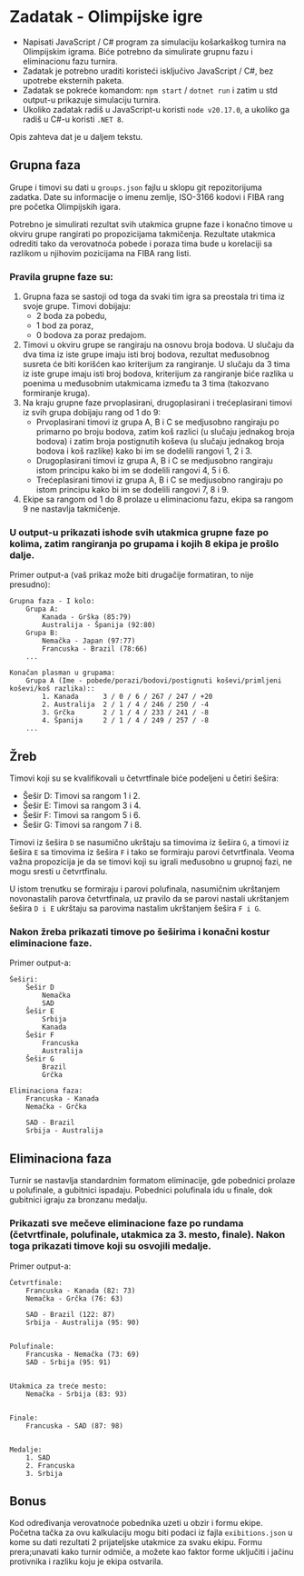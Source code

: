 # Zadatak - Olimpijske igre

- Napisati JavaScript / C# program za simulaciju košarkaškog turnira na Olimpijskim igrama.
Biće potrebno da simulirate grupnu fazu i eliminacionu fazu turnira.
- Zadatak je potrebno uraditi koristeći isključivo JavaScript / C#, bez upotrebe eksternih paketa.
- Zadatak se pokreće komandom: `npm start` / `dotnet run` i zatim u std output-u prikazuje simulaciju turnira.
- Ukoliko zadatak radiš u JavaScript-u koristi `node v20.17.0`, a ukoliko ga radiš u C#-u koristi `.NET 8`.

Opis zahteva dat je u daljem tekstu.

## Grupna faza
Grupe i timovi su dati u `groups.json` fajlu u sklopu git repozitorijuma zadatka. Date su informacije o imenu zemlje, ISO-3166 kodovi i FIBA rang pre početka Olimpijskih igara.

Potrebno je simulirati rezultat svih utakmica grupne faze i konačno timove u okviru grupe rangirati po propozicijama takmičenja.
Rezultate utakmica odrediti tako da verovatnoća pobede i poraza tima bude u korelaciji sa razlikom u njihovim pozicijama na FIBA rang listi.

### Pravila grupne faze su:
1. Grupna faza se sastoji od toga da svaki tim igra sa preostala tri tima iz svoje grupe. Timovi dobijaju:
   - 2 boda za pobedu,
   - 1 bod za poraz,
   - 0 bodova za poraz predajom.
2. Timovi u okviru grupe se rangiraju na osnovu broja bodova.
U slučaju da dva tima iz iste grupe imaju isti broj bodova, rezultat međusobnog susreta će biti korišćen kao kriterijum za rangiranje.
U slučaju da 3 tima iz iste grupe imaju isti broj bodova, kriterijum za rangiranje biće razlika u poenima u međusobnim utakmicama između ta 3 tima (takozvano formiranje kruga).
3. Na kraju grupne faze prvoplasirani, drugoplasirani i trećeplasirani timovi iz svih grupa dobijaju rang od 1 do 9:
   - Prvoplasirani timovi iz grupa A, B i C se medjusobno rangiraju po primarno po broju bodova, zatim koš razlici (u slučaju jednakog broja bodova) i zatim broja postignutih koševa (u slučaju jednakog broja bodova i koš razlike) kako bi im se dodelili rangovi 1, 2 i 3.
   - Drugoplasirani timovi iz grupa A, B i C se medjusobno rangiraju istom principu kako bi im se dodelili rangovi  4, 5 i 6.
   - Trećeplasirani timovi iz grupa A, B i C se medjusobno rangiraju po istom principu kako bi im se dodelili rangovi  7, 8 i 9.
4. Ekipe sa rangom od 1 do 8 prolaze u eliminacionu fazu, ekipa sa rangom 9 ne nastavlja takmičenje.

### U output-u prikazati ishode svih utakmica grupne faze po kolima, zatim rangiranja po grupama i kojih 8 ekipa je prošlo dalje.

Primer output-a (vaš prikaz može biti drugačije formatiran, to nije presudno):
```
Grupna faza - I kolo:
    Grupa A:
        Kanada - Grška (85:79)
        Australija - Španija (92:80)
    Grupa B:
        Nemačka - Japan (97:77)
        Francuska - Brazil (78:66)
    ...

Konačan plasman u grupama:
    Grupa A (Ime - pobede/porazi/bodovi/postignuti koševi/primljeni koševi/koš razlika)::
        1. Kanada      3 / 0 / 6 / 267 / 247 / +20
        2. Australija  2 / 1 / 4 / 246 / 250 / -4
        3. Grčka       2 / 1 / 4 / 233 / 241 / -8
        4. Španija     2 / 1 / 4 / 249 / 257 / -8
    ...
```

## Žreb
Timovi koji su se kvalifikovali u četvrtfinale biće podeljeni u četiri šešira:
   - Šešir D: Timovi sa rangom 1 i 2.
   - Šešir E: Timovi sa rangom 3 i 4.
   - Šešir F: Timovi sa rangom 5 i 6.
   - Šešir G: Timovi sa rangom 7 i 8.

Timovi iz šešira `D` se nasumično ukrštaju sa timovima iz šešira `G`, a timovi iz šešira `E` sa timovima iz šešira `F` i tako se formiraju parovi četvrtfinala. Veoma važna propozicija je da se timovi koji su igrali međusobno u grupnoj fazi, ne mogu sresti u četvrtfinalu.

U istom trenutku se formiraju i parovi polufinala, nasumičnim ukrštanjem novonastalih parova četvrtfinala, uz pravilo da se parovi nastali ukrštanjem šešira `D i E` ukrštaju sa parovima nastalim ukrštanjem šešira `F i G`.

### Nakon žreba prikazati timove po šeširima i konačni kostur eliminacione faze.

Primer output-a:
```
Šeširi:
    Šešir D
        Nemačka
        SAD
    Šešir E
        Srbija
        Kanada
    Šešir F
        Francuska
        Australija
    Šešir G
        Brazil
        Grčka

Eliminaciona faza:
    Francuska - Kanada
    Nemačka - Grčka

    SAD - Brazil
    Srbija - Australija

```

## Eliminaciona faza
Turnir se nastavlja standardnim formatom eliminacije, gde pobednici prolaze u polufinale, a gubitnici ispadaju. Pobednici polufinala idu u finale, dok gubitnici igraju za bronzanu medalju.

### Prikazati sve mečeve eliminacione faze po rundama (četvrtfinale, polufinale, utakmica za 3. mesto, finale). Nakon toga prikazati timove koji su osvojili medalje.

Primer output-a:
```
Četvrtfinale:
    Francuska - Kanada (82: 73)
    Nemačka - Grčka (76: 63)

    SAD - Brazil (122: 87)
    Srbija - Australija (95: 90)


Polufinale:
    Francuska - Nemačka (73: 69)
    SAD - Srbija (95: 91)


Utakmica za treće mesto:
    Nemačka - Srbija (83: 93)


Finale:
    Francuska - SAD (87: 98)


Medalje:
    1. SAD
    2. Francuska
    3. Srbija
```

## Bonus

Kod određivanja verovatnoće pobednika uzeti u obzir i formu ekipe.
Početna tačka za ovu kalkulaciju mogu biti podaci iz fajla `exibitions.json` u kome su dati rezultati 2 prijateljske utakmice za svaku ekipu.
Formu prera;unavati kako turnir odmiče, a možete kao faktor forme uključiti i jačinu protivnika i razliku koju je ekipa ostvarila.